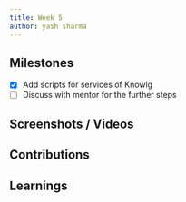 ```yaml
---
title: Week 5
author: yash sharma
---
```


## Milestones

- [x] Add scripts for services of Knowlg
- [ ] Discuss with mentor for the further steps 

## Screenshots / Videos 

## Contributions

## Learnings